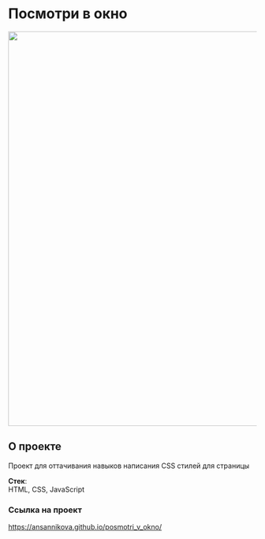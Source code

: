 # Посмотри в окно
<div align="center"><img src='https://github.com/AnSannikova/posmotri_v_okno/assets/104262582/85fdf7e2-ec26-4b6d-a460-d3e33362aee9' width='800' /></div>


## О проекте
Проект для оттачивания навыков написания CSS стилей для страницы

**Стек**:  
HTML, CSS, JavaScript


### Ссылка на проект
https://ansannikova.github.io/posmotri_v_okno/
